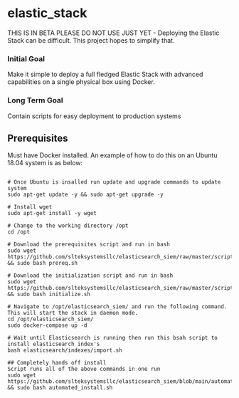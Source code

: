 # elastic_stack

THIS IS IN BETA PLEASE DO NOT USE JUST YET - Deploying the Elastic Stack can be difficult. This project hopes to simplify that.

### Initial Goal

Make it simple to deploy a full fledged Elastic Stack with advanced capabilities on a single physical box using Docker.

### Long Term Goal

Contain scripts for easy deployment to production systems

## Prerequisites
Must have Docker installed. An example of how to do this on an Ubuntu 18.04 system is as below:

```#Assumes you have downloaded and installed Ubuntu 18.04 minimum to start. Follow the rest of the steps below to configure and get up and running

# Once Ubuntu is insalled run update and upgrade commands to update system
sudo apt-get update -y && sudo apt-get upgrade -y

# Install wget
sudo apt-get install -y wget

# Change to the working directory /opt
cd /opt

# Download the prerequisites script and run in bash
sudo wget https://github.com/slteksystemsllc/elasticsearch_siem/raw/master/scripts/prereq.sh && sudo bash prereq.sh

# Download the initialization script and run in bash
sudo wget https://github.com/slteksystemsllc/elasticsearch_siem/raw/master/scripts/initialize.sh && sudo bash initialize.sh

# Navigate to /opt/elasticsearch_siem/ and run the following command.  This will start the stack in daemon mode.
cd /opt/elasticsearch_siem/
sudo docker-compose up -d

# Wait until Elasticsearch is running then run this bsah script to install elasticsearch index's
bash elasticsearch/indexes/import.sh

## Completely hands off install
Script runs all of the above commands in one run
sudo wget https://github.com/slteksystemsllc/elasticsearch_siem/blob/main/automated_install.sh && sudo bash automated_install.sh
```
